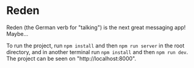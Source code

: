 # Reden 

Reden (the German verb for "talking") is the next great messaging app! Maybe...

To run the project, run `npm install` and then `npm run server` in the root directory, and in another terminal run `npm install` and then `npm run dev`.
The project can be seen on "http://localhost:8000".
